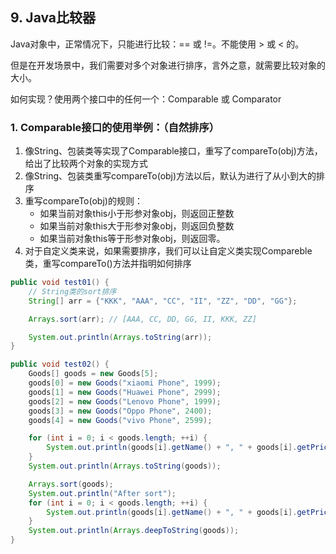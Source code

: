 ## 9. Java比较器

Java对象中，正常情况下，只能进行比较：== 或 !=。不能使用 > 或 < 的。

但是在开发场景中，我们需要对多个对象进行排序，言外之意，就需要比较对象的大小。

如何实现？使用两个接口中的任何一个：Comparable 或 Comparator

### 1. Comparable接口的使用举例：（自然排序）

1. 像String、包装类等实现了Comparable接口，重写了compareTo(obj)方法，给出了比较两个对象的实现方式
2. 像String、包装类重写compareTo(obj)方法以后，默认为进行了从小到大的排序
3. 重写compareTo(obj)的规则：
   - 如果当前对象this小于形参对象obj，则返回正整数
   - 如果当前对象this大于形参对象obj，则返回负整数
   - 如果当前对象this等于形参对象obj，则返回零。
4. 对于自定义类来说，如果需要排序，我们可以让自定义类实现Compareble类，重写compareTo()方法并指明如何排序

```java
public void test01() {
    // String类的sort排序
    String[] arr = {"KKK", "AAA", "CC", "II", "ZZ", "DD", "GG"};

    Arrays.sort(arr); // [AAA, CC, DD, GG, II, KKK, ZZ]

    System.out.println(Arrays.toString(arr));
}

public void test02() {
    Goods[] goods = new Goods[5];
    goods[0] = new Goods("xiaomi Phone", 1999);
    goods[1] = new Goods("Huawei Phone", 2999);
    goods[2] = new Goods("Lenovo Phone", 1999);
    goods[3] = new Goods("Oppo Phone", 2400);
    goods[4] = new Goods("vivo Phone", 2599);

    for (int i = 0; i < goods.length; ++i) {
        System.out.println(goods[i].getName() + ", " + goods[i].getPrice());
    }
    System.out.println(Arrays.toString(goods));

    Arrays.sort(goods);
    System.out.println("After sort");
    for (int i = 0; i < goods.length; ++i) {
        System.out.println(goods[i].getName() + ", " + goods[i].getPrice());
    }
    System.out.println(Arrays.deepToString(goods));
}
```

